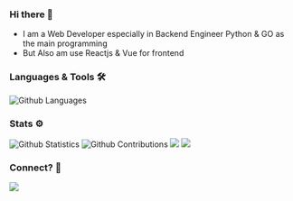 ### Hi there 👋
- I am a Web Developer especially in Backend Engineer  Python & GO  as the main programming
- But Also am use Reactjs & Vue for frontend

### Languages & Tools 🛠  

![Github Languages](https://github-readme-stats.vercel.app/api/top-langs/?username=rohmatmret&layout=compact&count_private=true)

### Stats ⚙️

![Github Statistics](https://github-readme-stats.vercel.app/api/?username=rohmatmret&count_private=true&show_icons=true)
![Github Contributions](https://github-readme-streak-stats.herokuapp.com/?user=rohmatmret&hide_border=true)
![](profile-summary-card-output/github/0-profile-details.svg)
![](profile-summary-card-output/github/4-productive-time.svg)

### Connect? 🤝


[![](https://img.shields.io/badge/-LinkedIn-0077B5?style=flat&logo=Linkedin&logoColor=white)](https://www.linkedin.com/in/rohmat-mret/)
